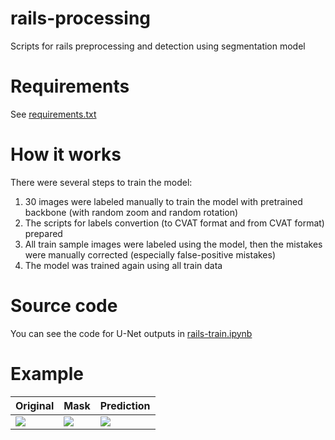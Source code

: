 # rails-processing
Scripts for rails preprocessing and detection using segmentation model
# Requirements
See [requirements.txt](https://github.com/georgechaikin/rails-processing/blob/main/requirements.txt)
# How it works
There were several steps to train the model:
1. 30 images were labeled manually to train the model with pretrained backbone (with random zoom and random rotation)
2. The scripts for labels convertion (to CVAT format and from CVAT format) prepared
3. All train sample images were labeled using the model, then the mistakes were manually corrected (especially false-positive mistakes)
4. The model was trained again using all train data
# Source code
You can see the code for U-Net outputs in [rails-train.ipynb](https://github.com/georgechaikin/rails-processing/blob/main/rails-train.ipynb)
# Example
| Original  | Mask | Prediction |
| ------------- | ------------- |------------- |
|   <img src="https://github.com/georgechaikin/rails-processing/blob/main/images/image.png.jpg?raw=true"/>  | <img src="https://github.com/georgechaikin/rails-processing/blob/main/images/mask.jpg?raw=true" />  |<img src="https://github.com/georgechaikin/rails-processing/blob/main/images/output.jpg?raw=true" />  |
